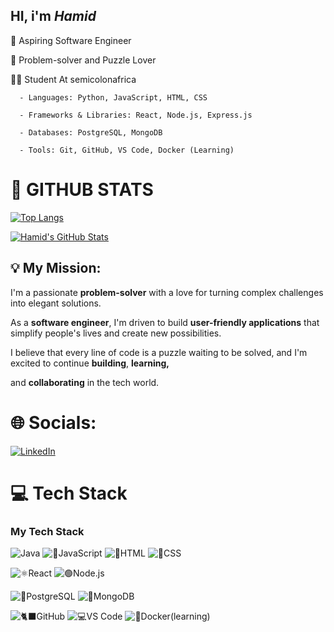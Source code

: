 ## HI, i'm *Hamid*

🧠 Aspiring Software Engineer

🧩 Problem-solver and Puzzle Lover

👨‍💻 Student At semicolonafrica

      - Languages: Python, JavaScript, HTML, CSS
      
      - Frameworks & Libraries: React, Node.js, Express.js
      
      - Databases: PostgreSQL, MongoDB
      
      - Tools: Git, GitHub, VS Code, Docker (Learning)

# 🔧 GITHUB STATS
[![Top Langs](https://github-readme-stats.vercel.app/api/top-langs/?username=HAMID731&layout=compact&theme=radical)](https://github.com/anuraghazra/github-readme-stats)


[![Hamid's GitHub Stats](https://github-readme-stats.vercel.app/api?username=HAMID731&show_icons=true&theme=radical)](https://github.com/anuraghazra/github-readme-stats)


##  💡 My Mission:

I'm a passionate **problem-solver** with a love for turning complex challenges into elegant solutions.

As a **software engineer**, I'm driven to build **user-friendly applications** that simplify people's lives and create new possibilities. 

I believe that every line of code is a puzzle waiting to be solved, and I'm excited to continue **building**, **learning,**

and **collaborating** in the tech world.

# 🌐 Socials:

[![LinkedIn](https://img.shields.io/badge/LinkedIn-0077B5?style=for-the-badge&logo=linkedin&logoColor=white)](https://www.linkedin.com/in/[abdulhamid-abari-766b98362])

# 💻 Tech Stack
### My Tech Stack

![Java](https://img.shields.io/badge/java-%23ED8B00.svg?style=for-the-badge&logo=openjdk&logoColor=white)
![📜JavaScript](https://img.shields.io/badge/JavaScript-F7DF1E?style=for-the-badge&logo=javascript&logoColor=black)
![📄HTML](https://img.shields.io/badge/HTML-E34F26?style=for-the-badge&logo=html5&logoColor=white)
![🎨CSS](https://img.shields.io/badge/CSS-1572B6?style=for-the-badge&logo=css3&logoColor=white)

![⚛️React](https://img.shields.io/badge/react-%2320232a.svg?style=for-the-badge&logo=react&logoColor=%2361DAFB)
![🟢Node.js](https://img.shields.io/badge/node.js-6da55f?style=for-the-badge&logo=node.js&logoColor=white)

![🐘PostgreSQL](https://img.shields.io/badge/PostgreSQL-316192?style=for-the-badge&logo=postgresql&logoColor=white)
![🍃MongoDB](https://img.shields.io/badge/MongoDB-%234ea94b.svg?style=for-the-badge&logo=mongodb&logoColor=white)

![🐈‍⬛GitHub](https://img.shields.io/badge/github-%23121011.svg?style=for-the-badge&logo=github&logoColor=white)
![💻VS Code](https://img.shields.io/badge/VS%20Code-0078D4?style=for-the-badge&logo=visual%20studio%20code&logoColor=white)
![🐋Docker(learning)](https://img.shields.io/badge/docker-%230db7ed.svg?style=for-the-badge&logo=docker&logoColor=white)
